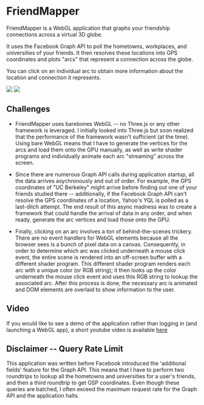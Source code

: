 # FriendMapper

FriendMapper is a WebGL application that graphs your friendship connections across a virtual 3D globe.

It uses the Facebook Graph API to poll the hometowns, workplaces, and universities of your friends. It then resolves these locations into GPS coordinates and plots "arcs" that represent a connection across the globe.

You can click on an individual arc to obtain more information about the location and connection it represents.

<img src="http://petercottle.com/fm1.png"/>

<img src="http://petercottle.com/fm2.png"/>

## Challenges

* FriendMapper uses barebones WebGL -- no Three.js or any other framework is leveraged. I initially looked into Three.js but soon realized that the performance of the framework wasn't sufficient (at the time). Using bare WebGL means that I have to generate the vertices for the arcs and load them onto the GPU manually, as well as write shader programs and individually animate each arc "streaming" across the screen.

* Since there are numerous Graph API calls during application startup, all the data arrives asychronously and out of order. For example, the GPS coordinates of "UC Berkeley" might arrive before finding out one of your friends studied there -- additionally, if the Facebook Graph API can't resolve the GPS coordinates of a location, Yahoo's YQL is polled as a last-ditch attempt. The end result of this async madness was to create a framework that could handle the arrival of data in any order, and when ready, generate the arc vertices and load those onto the GPU.

* Finally, clicking on an arc involves a ton of behind-the-scenes trickery. There are no event handlers for WebGL elements because all the browser sees is a bunch of pixel data on a canvas. Consequently, in order to determine which arc was clicked underneath a mouse click event, the entire scene is rendered into an off-screen buffer with a different shader program. This different shader program renders each arc with a unique color (or RGB string); it then looks up the color underneath the mouse click event and uses this RGB string to lookup the associated arc. After this process is done, the necessary arc is animated and DOM elements are overlaid to show information to the user.

## Video

If you would like to see a demo of the application rather than logging in (and launching a WebGL app), a short youtube video is available [here](http://www.youtube.com/watch?v=z4nVX-ySwH4)

## Disclaimer -- Query Rate Limit

This application was written before Facebook introduced the 'additional fields' feature for the Graph API. This means that I have to perform two roundtrips to lookup all the hometowns and universities for a user's friends, and then a third roundtrip to get GSP coordinates. Even though these queries are batched, I often exceed the maximum request rate for the Graph API and the application halts.




